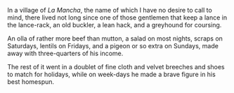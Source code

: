 In a village of *La Mancha*, the name of which I have no desire to call to mind, there lived not long since one of those gentlemen that keep a lance in the lance-rack, an old buckler, a lean hack, and a greyhound for coursing.

An olla of rather more beef than mutton, a salad on most nights, scraps on Saturdays, lentils on Fridays, and a pigeon or so extra on Sundays, made away with three-quarters of his income.

The rest of it went in a doublet of fine cloth and velvet breeches and shoes to match for holidays, while on week-days he made a brave figure in his best homespun.